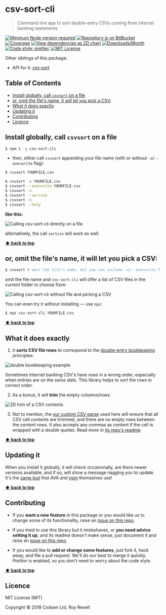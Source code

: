 # csv-sort-cli

> Command line app to sort double-entry CSVs coming from internet banking statements

[![Minimum Node version required][node-img]][node-url]
[![Repository is on BitBucket][bitbucket-img]][bitbucket-url]
[![Coverage][cov-img]][cov-url]
[![View dependencies as 2D chart][deps2d-img]][deps2d-url]
[![Downloads/Month][downloads-img]][downloads-url]
[![Code style: prettier][prettier-img]][prettier-url]
[![MIT License][license-img]][license-url]

Other siblings of this package:

- API for it: [csv-sort](https://bitbucket.org/codsen/csv-sort)

## Table of Contents

- [Install globally, call `csvsort` on a file](#markdown-header-install-globally-call-csvsort-on-a-file)
- [or, omit the file's name, it will let you pick a CSV:](#markdown-header-or-omit-the-files-name-it-will-let-you-pick-a-csv)
- [What it does exactly](#markdown-header-what-it-does-exactly)
- [Updating it](#markdown-header-updating-it)
- [Contributing](#markdown-header-contributing)
- [Licence](#markdown-header-licence)

## Install globally, call `csvsort` on a file

```bash
$ npm i -g csv-sort-cli
```

- then, either call `csvsort` appending your file name (with or without `-o`/`--overwrite` flag):

```bash
$ csvsort YOURFILE.csv

$ csvsort -o YOURFILE.csv
$ csvsort --overwrite YOURFILE.csv
$ csvsort -v
$ csvsort --version
$ csvsort -h
$ csvsort --help
```

**like this:**

![Calling csv-sort-cli directly on a file](https://cdn.rawgit.com/codsen/csv-sort-cli/b2934c92/media/example1.gif)

alternatively, the call `sortcsv` will work as well.

**[⬆ back to top](#markdown-header-csv-sort-cli)**

## or, omit the file's name, it will let you pick a CSV:

```bash
$ csvsort # omit the file's name, but you can include -o/--overwrite flag
```

omit the file name and `csv-sort-cli` will offer a list of CSV files in the current folder to choose from:

![Calling csv-sort-cli without file and picking a CSV](https://cdn.rawgit.com/codsen/csv-sort-cli/b2934c92/media/example2.gif)

You can even try it without installing — use `npx`:

```bash
$ npx csv-sort-cli YOURFILE.csv
```

**[⬆ back to top](#markdown-header-csv-sort-cli)**

## What it does exactly

1.  It **sorts CSV file rows** to correspond to the [double-entry bookkeeping](https://en.wikipedia.org/wiki/Double-entry_bookkeeping_system) principles:

![double bookkeeping example](https://bitbucket.org/codsen/csv-sort-cli/raw/37abd1320fe95378e3869ea13127a1b0e24a4daf/media/example1.gif)

Sometimes internet banking CSV's have rows in a wrong order, especially when entries are on the _same date_. This library helps to sort the rows in correct order.

2.  As a bonus, it will **trim** the empty columns/rows:

![2D trim of a CSV contents](https://bitbucket.org/codsen/csv-sort-cli/raw/37abd1320fe95378e3869ea13127a1b0e24a4daf/media/example2.gif)

3.  Not to mention, the [our custom CSV parse](https://bitbucket.org/codsen/csv-split-easy) used here will ensure that all CSV cell _contents_ are trimmed, and there are no empty rows between the content rows. It also accepts any commas as content if the cell is wrapped with a double quotes. Read more in [its repo's readme](https://bitbucket.org/codsen/csv-split-easy).

**[⬆ back to top](#markdown-header-csv-sort-cli)**

## Updating it

When you install it globally, it will check occasionally, are there newer versions available, and if so, will show a message nagging you to update. It's the [same tool](https://www.npmjs.com/package/update-notifier) that AVA and [npm](https://www.npmjs.com/package/npm) themselves use!

**[⬆ back to top](#markdown-header-csv-sort-cli)**

## Contributing

- If you **want a new feature** in this package or you would like us to change some of its functionality, raise an [issue on this repo](https://bitbucket.org/codsen/csv-sort-cli/issues/new).

- If you tried to use this library but it misbehaves, or **you need advice setting it up**, and its readme doesn't make sense, just document it and raise an [issue on this repo](https://bitbucket.org/codsen/csv-sort-cli/issues/new).

- If you would like to **add or change some features**, just fork it, hack away, and file a pull request. We'll do our best to merge it quickly. _Prettier_ is enabled, so you don't need to worry about the code style.

**[⬆ back to top](#markdown-header-csv-sort-cli)**

## Licence

MIT License (MIT)

Copyright © 2018 Codsen Ltd, Roy Revelt

[node-img]: https://img.shields.io/node/v/csv-sort-cli.svg?style=flat-square&label=works%20on%20node
[node-url]: https://www.npmjs.com/package/csv-sort-cli
[bitbucket-img]: https://img.shields.io/badge/repo-on%20BitBucket-brightgreen.svg?style=flat-square
[bitbucket-url]: https://bitbucket.org/codsen/csv-sort-cli
[cov-img]: https://coveralls.io/repos/bitbucket/codsen/csv-sort-cli/badge.svg?style=flat-square&branch=master
[cov-url]: https://coveralls.io/bitbucket/codsen/csv-sort-cli?branch=master
[deps2d-img]: https://img.shields.io/badge/deps%20in%202D-see_here-08f0fd.svg?style=flat-square
[deps2d-url]: http://npm.anvaka.com/#/view/2d/csv-sort-cli
[downloads-img]: https://img.shields.io/npm/dm/csv-sort-cli.svg?style=flat-square
[downloads-url]: https://npmcharts.com/compare/csv-sort-cli
[runkit-img]: https://img.shields.io/badge/runkit-test_in_browser-a853ff.svg?style=flat-square
[runkit-url]: https://npm.runkit.com/csv-sort-cli
[prettier-img]: https://img.shields.io/badge/code_style-prettier-ff69b4.svg?style=flat-square
[prettier-url]: https://prettier.io
[license-img]: https://img.shields.io/badge/licence-MIT-51c838.svg?style=flat-square
[license-url]: https://bitbucket.org/codsen/csv-sort-cli

